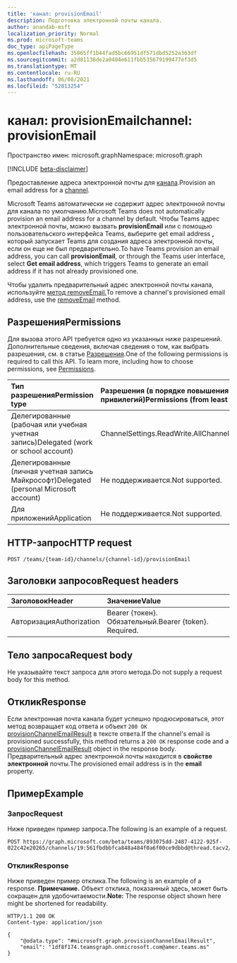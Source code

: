 ```yaml
---
title: 'канал: provisionEmail'
description: Подготовка электронной почты канала.
author: anandab-msft
localization_priority: Normal
ms.prod: microsoft-teams
doc_type: apiPageType
ms.openlocfilehash: 35865ff1b44fad5bc66951df571dbd5252a363df
ms.sourcegitcommit: a2d81138de2a0404e611fbb535679199477ef3d5
ms.translationtype: MT
ms.contentlocale: ru-RU
ms.lasthandoff: 06/08/2021
ms.locfileid: "52813254"
---
```

# <a name="channel-provisionemail"></a><span data-ttu-id="973ae-103">канал: provisionEmail</span><span class="sxs-lookup"><span data-stu-id="973ae-103">channel: provisionEmail</span></span>

<span data-ttu-id="973ae-104">Пространство имен: microsoft.graph</span><span class="sxs-lookup"><span data-stu-id="973ae-104">Namespace: microsoft.graph</span></span>

[!INCLUDE [beta-disclaimer](../../includes/beta-disclaimer.md)]

<span data-ttu-id="973ae-105">Предоставление адреса электронной почты для [канала](../resources/channel.md).</span><span class="sxs-lookup"><span data-stu-id="973ae-105">Provision an email address for a [channel](../resources/channel.md).</span></span>

<span data-ttu-id="973ae-106">Microsoft Teams автоматически не содержит адрес электронной почты для канала по умолчанию.</span><span class="sxs-lookup"><span data-stu-id="973ae-106">Microsoft Teams does not automatically provision an email address for a channel by default.</span></span> <span data-ttu-id="973ae-107">Чтобы Teams адрес электронной почты, можно вызвать **provisionEmail** или с помощью пользовательского интерфейса Teams, выберите get email address **,** который запускает Teams для создания адреса электронной почты, если он еще не был предварительно.</span><span class="sxs-lookup"><span data-stu-id="973ae-107">To have Teams provision an email address, you can call **provisionEmail**, or through the Teams user interface, select **Get email address**, which triggers Teams to generate an email address if it has not already provisioned one.</span></span>

<span data-ttu-id="973ae-108">Чтобы удалить предварительный адрес электронной почты канала, используйте [метод removeEmail.](channel-removeemail.md)</span><span class="sxs-lookup"><span data-stu-id="973ae-108">To remove a channel's provisioned email address, use the [removeEmail](channel-removeemail.md) method.</span></span>

## <a name="permissions"></a><span data-ttu-id="973ae-109">Разрешения</span><span class="sxs-lookup"><span data-stu-id="973ae-109">Permissions</span></span>

<span data-ttu-id="973ae-p102">Для вызова этого API требуется одно из указанных ниже разрешений. Дополнительные сведения, включая сведения о том, как выбрать разрешения, см. в статье [Разрешения](/graph/permissions-reference).</span><span class="sxs-lookup"><span data-stu-id="973ae-p102">One of the following permissions is required to call this API. To learn more, including how to choose permissions, see [Permissions](/graph/permissions-reference).</span></span>

| <span data-ttu-id="973ae-112">Тип разрешения</span><span class="sxs-lookup"><span data-stu-id="973ae-112">Permission type</span></span>                        | <span data-ttu-id="973ae-113">Разрешения (в порядке повышения привилегий)</span><span class="sxs-lookup"><span data-stu-id="973ae-113">Permissions (from least to most privileged)</span></span> |
| :------------------------------------- | :------------------------------------------ |
| <span data-ttu-id="973ae-114">Делегированные (рабочая или учебная учетная запись)</span><span class="sxs-lookup"><span data-stu-id="973ae-114">Delegated (work or school account)</span></span>     | <span data-ttu-id="973ae-115">ChannelSettings.ReadWrite.All</span><span class="sxs-lookup"><span data-stu-id="973ae-115">ChannelSettings.ReadWrite.All</span></span>               |
| <span data-ttu-id="973ae-116">Делегированные (личная учетная запись Майкрософт)</span><span class="sxs-lookup"><span data-stu-id="973ae-116">Delegated (personal Microsoft account)</span></span> | <span data-ttu-id="973ae-117">Не поддерживается.</span><span class="sxs-lookup"><span data-stu-id="973ae-117">Not supported.</span></span>                              |
| <span data-ttu-id="973ae-118">Для приложений</span><span class="sxs-lookup"><span data-stu-id="973ae-118">Application</span></span>                            | <span data-ttu-id="973ae-119">Не поддерживается.</span><span class="sxs-lookup"><span data-stu-id="973ae-119">Not supported.</span></span>                              |

## <a name="http-request"></a><span data-ttu-id="973ae-120">HTTP-запрос</span><span class="sxs-lookup"><span data-stu-id="973ae-120">HTTP request</span></span>
<!-- { "blockType": "ignored" } -->
```http
POST /teams/{team-id}/channels/{channel-id}/provisionEmail
```
## <a name="request-headers"></a><span data-ttu-id="973ae-121">Заголовки запросов</span><span class="sxs-lookup"><span data-stu-id="973ae-121">Request headers</span></span>
| <span data-ttu-id="973ae-122">Заголовок</span><span class="sxs-lookup"><span data-stu-id="973ae-122">Header</span></span>        | <span data-ttu-id="973ae-123">Значение</span><span class="sxs-lookup"><span data-stu-id="973ae-123">Value</span></span>                     |
| :------------ | :------------------------ |
| <span data-ttu-id="973ae-124">Авторизация</span><span class="sxs-lookup"><span data-stu-id="973ae-124">Authorization</span></span> | <span data-ttu-id="973ae-p103">Bearer {токен}. Обязательный.</span><span class="sxs-lookup"><span data-stu-id="973ae-p103">Bearer {token}. Required.</span></span> |

## <a name="request-body"></a><span data-ttu-id="973ae-127">Тело запроса</span><span class="sxs-lookup"><span data-stu-id="973ae-127">Request body</span></span>

<span data-ttu-id="973ae-128">Не указывайте текст запроса для этого метода.</span><span class="sxs-lookup"><span data-stu-id="973ae-128">Do not supply a request body for this method.</span></span>

## <a name="response"></a><span data-ttu-id="973ae-129">Отклик</span><span class="sxs-lookup"><span data-stu-id="973ae-129">Response</span></span>

<span data-ttu-id="973ae-130">Если электронная почта канала будет успешно продюсироваться, этот метод возвращает код ответа и объект `200 OK` [provisionChannelEmailResult](../resources/provisionChannelEmailResult.md) в тексте ответа.</span><span class="sxs-lookup"><span data-stu-id="973ae-130">If the channel's email is provisioned successfully, this method returns a `200 OK` response code and a [provisionChannelEmailResult](../resources/provisionChannelEmailResult.md) object in the response body.</span></span> <span data-ttu-id="973ae-131">Предварительный адрес электронной почты находится в **свойстве электронной** почты.</span><span class="sxs-lookup"><span data-stu-id="973ae-131">The provisioned email address is in the **email** property.</span></span>

## <a name="example"></a><span data-ttu-id="973ae-132">Пример</span><span class="sxs-lookup"><span data-stu-id="973ae-132">Example</span></span>
### <a name="request"></a><span data-ttu-id="973ae-133">Запрос</span><span class="sxs-lookup"><span data-stu-id="973ae-133">Request</span></span>
<span data-ttu-id="973ae-134">Ниже приведен пример запроса.</span><span class="sxs-lookup"><span data-stu-id="973ae-134">The following is an example of a request.</span></span>
<!-- {
  "blockType": "request",
  "sampleKeys": ["893075dd-2487-4122-925f-022c42e20265", "19:561fbdbbfca848a484f0a6f00ce9dbbd@thread.tacv2"],
  "name": "channel_provisionemail"
}
-->
```http
POST https://graph.microsoft.com/beta/teams/893075dd-2487-4122-925f-022c42e20265/channels/19:561fbdbbfca848a484f0a6f00ce9dbbd@thread.tacv2/provisionEmail
```

### <a name="response"></a><span data-ttu-id="973ae-135">Отклик</span><span class="sxs-lookup"><span data-stu-id="973ae-135">Response</span></span>
<span data-ttu-id="973ae-136">Ниже приведен пример отклика.</span><span class="sxs-lookup"><span data-stu-id="973ae-136">The following is an example of a response.</span></span>
<span data-ttu-id="973ae-137">**Примечание.** Объект отклика, показанный здесь, может быть сокращен для удобочитаемости.</span><span class="sxs-lookup"><span data-stu-id="973ae-137">**Note:** The response object shown here might be shortened for readability.</span></span>
<!-- {
  "blockType": "response",
  "truncated": true,
  "@odata.type": "microsoft.graph.provisionChannelEmailResult"
}
-->
```http
HTTP/1.1 200 OK
Content-type: application/json

{
    "@odata.type": "#microsoft.graph.provisionChannelEmailResult",
    "email": "1df8f174.teamsgraph.onmicrosoft.com@amer.teams.ms"
}
```
<!-- uuid: e848414b-4669-4484-ac36-1504c58a3fb8
2015-10-25 14:57:30 UTC -->
<!--
{
  "type": "#page.annotation",
  "description": "Provision channel email",
  "keywords": "",
  "section": "documentation",
  "tocPath": "",
  "suppressions": []
}
-->


